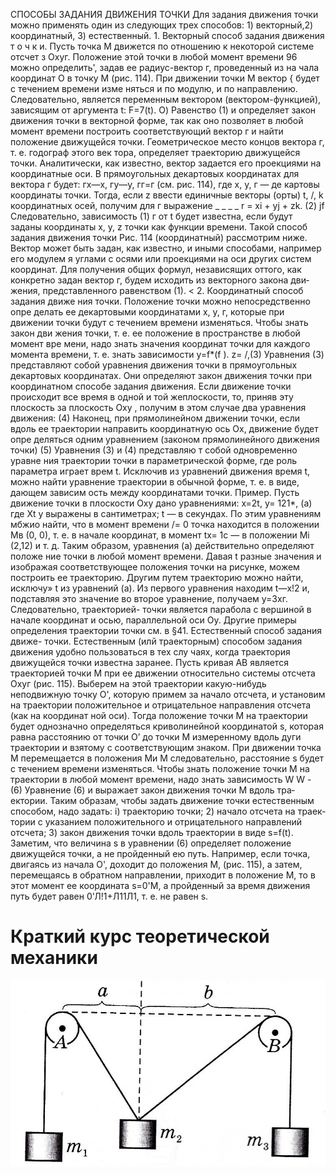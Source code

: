 СПОСОБЫ ЗАДАНИЯ ДВИЖЕНИЯ ТОЧКИ
Для задания движения точки можно применять один из следую­щих трех способов: 1) векторный,2) координатный, 3) естественный.
1.
Векторный способ задания движения
т о ч к и. Пусть точка
М
движется по отношению к некоторой си­стеме отсчет з
Охуг.
Положение этой точки в любой момент времени
96
можно определить', задав ее радиус-вектор г, проведенный из на­
чала координат
О в точку М
(рис. 114).
При движении точки
М
вектор { будет с течением времени изме­
няться и по модулю, и по направлению. Следовательно, является
переменным вектором (вектором-функцией), зависящим от аргу­мента
t:
F=7(t).
О)
Равенство (1) и определяет закон движения точки в векторной
форме, так как оно позволяет в любой момент времени построить
соответствующий вектор
г
и найти положение движущейся точки.
Геометрическое место концов вектора г, т. е. годограф этого век­
тора, определяет траекторию движущейся точки.
Аналитически, как известно, вектор задается его проекциями на
координатные оси. В прямоугольных декартовых координатах для
вектора
г
будет:
гх—х, гу—у, гг=г
(см. рис. 114), где
х, у, г
— де­
картовы координаты точки. Тогда, если
z
ввести единичные векторы (орты) t, /,
k
координатных осей, получим для
г
выра­жение _ _ _ _
r = xi + yj + zk. (2)
jf
Следовательно, зависимость (1)
г
от
t
будет известна, если будут заданы коор­динаты
х, у, z
точки как функции времени. Такой способ задания движения точки
Рис. 114
(координатный) рассмотрим ниже. Век­тор может быть задан, как известно, и иными способами, например
его модулем я углами с осями или проекциями на оси других систем
координат. Для получения общих формул, независящих оттого, как
конкретно задан вектор г, будем исходить из векторного закона дви­
жения, представленного равенством (1).
< 2.
Координатный способ задания движе­
ния точки.
Положение точки можно непосредственно опре­
делать ее декартовыми координатами
х, у, г,
которые при движении
точки будут с течением времени изменяться. Чтобы знать закон дви­
жения точки, т. е. ее положение в пространстве в любой момент вре­
мени, надо знать значения координат точки для каждого момента
времени, т. е. знать зависимости
y=f*(f
). z= /,(3)
Уравнения (3) представляют собой
уравнения движения точки
в прямоугольных декартовых координатах.
Они определяют закон
движения точки при координатном способе задания движения.
Если движение точки происходит все время в одной и той жеплоскости,
то, приняв эту плоскость за плоскость
Оху
, получим в
этом случае два уравнения движения:
(4)
Наконец, при прямолинейном движении точки, если вдоль ее
траектории направить координатную ось
Ох,
движение будет опре­
деляться одним уравнением
(законом прямолинейного движения точки)
(5)
Уравнения (3) и (4) представляю т
собой одновременно уравне­
ния траектории точки в параметрической
форме, где роль параметра
играет врем
t.
Исключив из
уравнений движения время
t,
можно
найти уравнение траектории в обычной форме, т. е. в виде, дающем
зависим ость
между координатами точки.
Пример. Пусть движение точки в плоскости
Оху
дано уравнениями:
x=2t, у= 121*,
(а)
где Xt
у
выражены в сантиметрах;
t
— в секундах.
По этим уравнениям мбжио найти, что в момент времени /= 0 точка находится
в положении
Мв
(0, 0), т. е. в начале координат, в момент
tx=
1с — в положении
Mi (2,12) и т. д. Таким образом, уравнения (а) действительно определяют положе­
ние точки в любой момент времени. Давая
t
разные значения и изображая соот­ветствующее положения точки на рисунке, можем построить ее траекторию.
Другим путем траекторию можно найти, исключу»
t
из уравнений
(а).
Из
первого уравнения находим
t—x!2
и, подставляя это значение
во второе уравнение, получаем
у=3хг.
Следовательно, траекторией- точки является парабола с
вершиной в начале координат и осью, параллельной оси
Оу.
Другие примеры
определения траектории точки см. в §41.
Естественный способ задания движе-
точки.
Естественным (илй траекторным) способом задания
движения удобно пользоваться в тех слу­
чаях, когда траектория движущейся точки
известна заранее. Пусть кривая
АВ
явля­ется траекторией точки
М
при ее движении
относительно системы отсчета
Охуг
(рис.
115). Выберем на этой траектории какую-нибудь неподвижную точку О', которую
примем за начало отсчета, и установим на
траектории положительное и отрицательное направления отсчета (как на координат­
ной оси). Тогда положение точки
М на тра­ектории будет однозначно определяться криволинейной коорди­натой s, которая равна расстоянию от точки
О’
до точки
М измеренному вдоль дуги траектории и взятому с соответствующим зна­ком. При движении точка
М
перемещается в положения
Ми М
следовательно, расстояние
s
будет с течением времени изменяться.
Чтобы знать положение точки
М
на траектории в любой момент вре­мени, надо знать зависимость
W W -
(6)
Уравнение (6) и выражает
закон движения точки М
вдоль тра­ектории.
Таким образам, чтобы задать движение точки естественным спо­собом, надо задать: i) траекторию точки; 2) начало отсчета на траек­тории с указанием положительного и отрицательного направлений
отсчета; 3) закон движения точки вдоль траектории в виде
s=f(t).
Заметим, что величина s в уравнении (6) определяет положение
движущейся точки, а не пройденный ею путь. Например, если точ­ка, двигаясь из начала О', доходит до положения М, (рис. 115),
а затем, перемещаясь в обратном направлении, приходит в положе­ние
М,
то в этот момент ее координата
s=0'M,
а пройденный за
время движения путь будет равен 0'Л!1+Л11Л1, т. е. не равен s.
# Краткий курс теоретической механики 
![](img/statik.png)